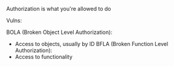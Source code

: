 
Authorization is what you're allowed to do

Vulns: 

BOLA (Broken Object Level Authorization):
- Access to objects, usually by ID
BFLA (Broken Function Level Authorization):
- Access to functionality
